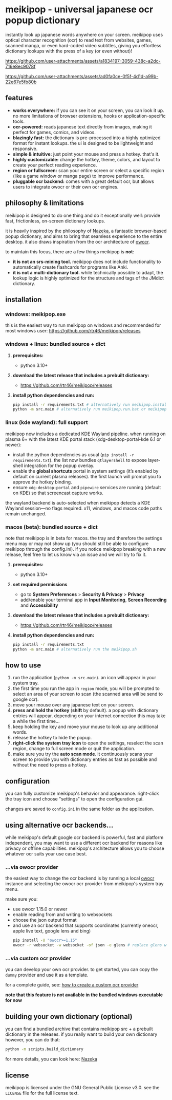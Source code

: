 # meikipop - universal japanese ocr popup dictionary

instantly look up japanese words anywhere on your screen. meikipop uses optical character recognition (ocr) to read text from websites, games, scanned manga, or even hard-coded video subtitles, giving you effortless dictionary lookups with the press of a key (or even without)!

https://github.com/user-attachments/assets/a1834197-3059-438c-a2dc-716e8ec9078f

https://github.com/user-attachments/assets/ad0fa0ce-0f5f-4d1d-a99b-22e67e5fb80b



## features

*   **works everywhere:** if you can see it on your screen, you can look it up. no more limitations of browser extensions, hooks or application-specific tools.
*   **ocr-powered:** reads japanese text directly from images, making it perfect for games, comics, and videos.
*   **blazingly fast:** the dictionary is pre-processed into a highly optimized format for instant lookups. the ui is designed to be lightweight and responsive.
*   **simple & intuitive:** just point your mouse and press a hotkey. that's it.
*   **highly customizable:** change the hotkey, theme, colors, and layout to create your perfect reading experience.
*   **region or fullscreen:** scan your entire screen or select a specific region (like a game window or manga page) to improve performance.
* **pluggable ocr backend:** comes with a great default ocr, but allows users to integrate owocr or their own ocr
  engines.

## philosophy & limitations

meikipop is designed to do one thing and do it exceptionally well: provide fast, frictionless, on-screen dictionary lookups.

it is heavily inspired by the philosophy of [Nazeka](https://github.com/wareya/nazeka), a fantastic browser-based popup dictionary, and aims to bring that seamless experience to the entire desktop. it also draws inspiration from the ocr architecture of [owocr](https://github.com/AuroraWright/owocr/tree/master/owocr).

to maintain this focus, there are a few things meikipop is **not**:

*   **it is not an srs-mining tool.** meikipop does not include functionality to automatically create flashcards for programs like Anki.
*   **it is not a multi-dictionary tool.** while technically possible to adapt, the lookup logic is highly optimized for the structure and tags of the JMdict dictionary.

## installation

### windows: meikipop.exe

this is the easiest way to run meikipop on windows and recommended for most windows user: https://github.com/rtr46/meikipop/releases

### windows + linux: bundled source + dict

1.  **prerequisites:**
    * python 3.10+

2.  **download the latest release that includes a prebuilt dictionary:**
    * https://github.com/rtr46/meikipop/releases

3.  **install python dependencies and run:**
    ```bash
    pip install -r requirements.txt # alternatively run meikipop.install.bat
    python -m src.main # alternatively run meikipop.run.bat or meikipop.run.sh
    ```

### linux (kde wayland): full support

meikipop now includes a dedicated KDE Wayland pipeline. when running on plasma 6+ with the latest KDE portal stack (xdg-desktop-portal-kde 6.1 or newer):

* install the python dependencies as usual (`pip install -r requirements.txt`). the list now bundles `qtlayershell` to expose layer-shell integration for the popup overlay.
* enable the **global shortcuts** portal in system settings (it’s enabled by default on current plasma releases). the first launch will prompt you to approve the hotkey binding.
* ensure `xdg-desktop-portal` and `pipewire` services are running (default on KDE) so that screencast capture works.

the wayland backend is auto-selected when meikipop detects a KDE Wayland session—no flags required. x11, windows, and macos code paths remain unchanged.

### macos (beta): bundled source + dict

note that meikipop is in beta for macos. the tray and therefore the settings menu may or may not show up (you should still be able to configure meikipop through the config.ini). if you notice meikipop breaking with a new release, feel free to let us know via an issue and we will try to fix it. 

1.  **prerequisites:**
    * python 3.10+
  
2. **set required permissions**
    * go to **System Preferences** > **Security & Privacy** > **Privacy**
    * add/enable your terminal app in **Input Monitoring**, **Screen Recording** and **Accessibility**

3.  **download the latest release that includes a prebuilt dictionary:**
    * https://github.com/rtr46/meikipop/releases

4.  **install python dependencies and run:**
    ```bash
    pip install -r requirements.txt
    python -m src.main # alternatively run the meikipop.sh
    ```

## how to use

1.  run the application (`python -m src.main`). an icon will appear in your system tray.
2.  the first time you run the app in `region` mode, you will be prompted to select an area of your screen to scan (the scanned area will be send to google ocr).
3.  move your mouse over any japanese text on your screen.
4.  **press and hold the hotkey** (**shift** by default). a popup with dictionary entries will appear. depending on your internet connection this may take a while the first time...
5.  keep holding the key and move your mouse to look up any additional words.
6.  release the hotkey to hide the popup.
7.  **right-click the system tray icon** to open the settings, reselect the scan region, change to full screen mode or quit the application.
8.  make sure you try the **auto scan mode**. it continuously scans your screen to provide you with dictionary entries as fast as possible and without the need to press a hotkey.

## configuration

you can fully customize meikipop's behavior and appearance. right-click the tray icon and choose "settings" to open the configuration gui.

changes are saved to `config.ini` in the same folder as the application.

## using alternative ocr backends...

while meikipop's default google ocr backend is powerful, fast and platform independent, you may want to use a different
ocr backend for reasons like privacy or offline capabilities. meikipop's architecture allows you to choose whatever ocr
suits your use case best.

### ...via owocr provider

the easiest way to change the ocr backend is by running a
local [owocr](https://github.com/AuroraWright/owocr/tree/master/owocr) instance and selecting the owocr ocr provider
from meikipop's system tray menu.

make sure you:

* use owocr 1.15.0 or newer
* enable reading from and writing to websockets
* choose the json output format
* and use an ocr backend that supports coordinates (currently oneocr, apple live text, google lens and bing)
    ```bash
    pip install -U "owocr>=1.15"
    owocr -r websocket -w websocket -of json -e glens # replace glens with your favorite owocr backend
    ```

### ...via custom ocr provider

you can develop your own ocr provider. to get started, you can copy the `dummy` provider and use it as a template.

for a complete guide, see: [how to create a custom ocr provider](docs/CUSTOM_OCR_PROVIDER.md)

**note that this feature is not available in the bundled windows executable for now**

## building your own dictionary (optional)

you can find a bundled archive that contains meikipop src + a prebuilt dictionary in the releases. if you really want to build your own dictionary however, you can do that:

```bash
python -m scripts.build_dictionary
```

for more details, you can look here: [Nazeka](https://github.com/wareya/nazeka)

## license

meikipop is licensed under the GNU General Public License v3.0. see the `LICENSE` file for the full license text.

